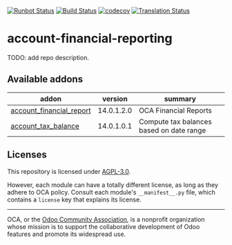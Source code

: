 [![Runbot Status](https://runbot.odoo-community.org/runbot/badge/flat/91/14.0.svg)](https://runbot.odoo-community.org/runbot/repo/github-com-oca-account-financial-reporting-91)
[![Build Status](https://travis-ci.com/OCA/account-financial-reporting.svg?branch=14.0)](https://travis-ci.com/OCA/account-financial-reporting)
[![codecov](https://codecov.io/gh/OCA/account-financial-reporting/branch/14.0/graph/badge.svg)](https://codecov.io/gh/OCA/account-financial-reporting)
[![Translation Status](https://translation.odoo-community.org/widgets/account-financial-reporting-14-0/-/svg-badge.svg)](https://translation.odoo-community.org/engage/account-financial-reporting-14-0/?utm_source=widget)

<!-- /!\ do not modify above this line -->

# account-financial-reporting

TODO: add repo description.

<!-- /!\ do not modify below this line -->

<!-- prettier-ignore-start -->

[//]: # (addons)

Available addons
----------------
addon | version | summary
--- | --- | ---
[account_financial_report](account_financial_report/) | 14.0.1.2.0 | OCA Financial Reports
[account_tax_balance](account_tax_balance/) | 14.0.1.0.1 | Compute tax balances based on date range

[//]: # (end addons)

<!-- prettier-ignore-end -->

## Licenses

This repository is licensed under [AGPL-3.0](LICENSE).

However, each module can have a totally different license, as long as they adhere to OCA
policy. Consult each module's `__manifest__.py` file, which contains a `license` key
that explains its license.

----

OCA, or the [Odoo Community Association](http://odoo-community.org/), is a nonprofit
organization whose mission is to support the collaborative development of Odoo features
and promote its widespread use.
